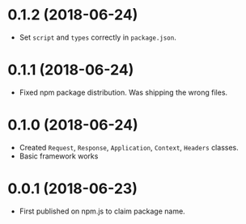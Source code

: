 0.1.2 (2018-06-24)
==================

* Set `script` and `types` correctly in `package.json`.

0.1.1 (2018-06-24)
==================

* Fixed npm package distribution. Was shipping the wrong files.

0.1.0 (2018-06-24)
==================

* Created `Request`, `Response`, `Application`, `Context`, `Headers` classes.
* Basic framework works

0.0.1 (2018-06-23)
==================

* First published on npm.js to claim package name.
